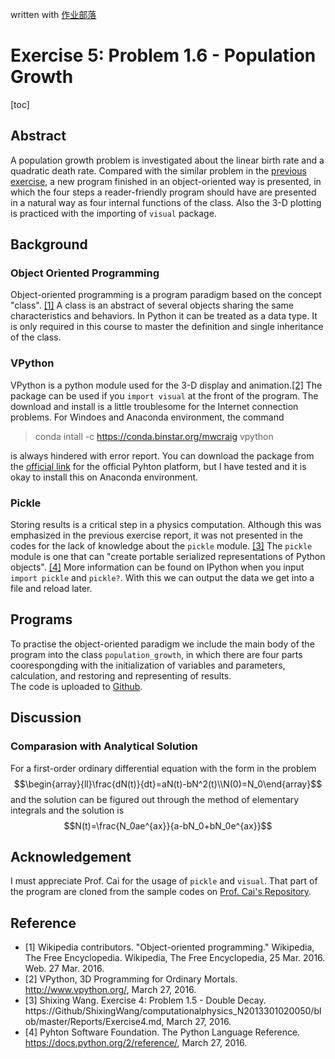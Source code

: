 ﻿written with [作业部落](https://www.zybuluo.com/ShixingWang/note/326064)

# Exercise 5: Problem 1.6 - Population Growth
[toc]
## Abstract     
A population growth problem is investigated about the linear birth rate and a quadratic death rate. Compared with the similar problem in the [previous exercise](https://github.com/ShixingWang/computationalphysics_N2013301020050/blob/master/Codes/Exercise4_Chapter1_5_equation.py), a new program finished in an object-oriented way is presented, in which the four steps a reader-friendly program should have are presented in a natural way as four internal functions of the class. Also the 3-D plotting is practiced with the importing of `visual` package.     
## Background     
### Object Oriented Programming     
Object-oriented programming is a program paradigm based on the concept "class". [\[1\]](https://en.wikipedia.org/w/index.php?title=Object-oriented_programming&oldid=711907543) A class is an abstract of several objects sharing the same characteristics and behaviors. In Python it can be treated as a data type. It is only required in this course to master the definition and single inheritance of the class.       
### VPython     
VPython is a python module used for the 3-D display and animation.[\[2\]](http://www.vpython.org/) The package can be used if you `import visual` at the front of the program. The download and install is a little troublesome for the Internet connection problems. For Windoes and Anaconda environment, the command
> conda intall -c https://conda.binstar.org/mwcraig vpython     

is always hindered with error report. You can download the package from the [official link](http://sourceforge.net/projects/vpythonwx/files/6.11-release/VPython-Win-64-Py2.7-6.11.exe/download) for the official Pyhton platform, but I have tested and it is okay to install this on Anaconda environment.      
### Pickle      
Storing results is a critical step in a physics computation. Although this was emphasized in the previous exercise report, it was not presented in the codes for the lack of knowledge about the `pickle` module. [\[3\]](https://www.zybuluo.com/ShixingWang/note/321753) The `pickle` module is one that can "create portable serialized representations of Python objects". [\[4\]](https://docs.python.org/2/reference/) More information can be found on IPython when you input `import pickle` and `pickle?`. With this we can output the data we get into a file and reload later.       
## Programs     
To practise the object-oriented paradigm we include the main body of the program into the class `population_growth`, in which there are four parts coorespongding with the initialization of variables and parameters, calculation, and restoring and representing of results.       
The code is uploaded to [Github](https://github.com/ShixingWang/computationalphysics_N2013301020050/blob/master/Codes/Exercise5_first.py).      
## Discussion     
### Comparasion with Analytical Solution
For a first-order ordinary differential equation with the form in the problem        
$$\begin{array}{ll}\frac{dN(t)}{dt}=aN(t)-bN^2(t)\\N(0)=N_0\end{array}$$
and the solution can be figured out through the method of elementary integrals and the solution is
$$N(t)=\frac{N_0ae^{ax}}{a-bN_0+bN_0e^{ax}}$$
## Acknowledgement     
I must appreciate Prof. Cai for the usage of `pickle` and `visual`. That part of the program are cloned from the sample codes on [Prof. Cai's Repository](https://github.com/caihao/computational_physics_whu.git).      
## Reference     
+ [1] Wikipedia contributors. "Object-oriented programming." Wikipedia, The Free Encyclopedia. Wikipedia, The Free Encyclopedia, 25 Mar. 2016. Web. 27 Mar. 2016.     
+ [2] VPython, 3D Programming for Ordinary Mortals. http://www.vpython.org/, March 27, 2016.      
+ [3] Shixing Wang. Exercise 4: Problem 1.5 - Double Decay. https://Github/ShixingWang/computationalphysics_N2013301020050/blob/master/Reports/Exercise4.md, March 27, 2016.        
+ [4] Pyhton Software Foundation. The Python Language Reference. https://docs.python.org/2/reference/, March 27, 2016.       